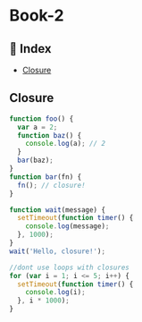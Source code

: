 # Book-2

## :pencil: Index

- [Closure](#Closure)

## Closure

```js
function foo() {
  var a = 2;
  function baz() {
    console.log(a); // 2
  }
  bar(baz);
}
function bar(fn) {
  fn(); // closure!
}
```

```js
function wait(message) {
  setTimeout(function timer() {
    console.log(message);
  }, 1000);
}
wait('Hello, closure!');
```

```js
//dont use loops with closures
for (var i = 1; i <= 5; i++) {
  setTimeout(function timer() {
    console.log(i);
  }, i * 1000);
}
```
